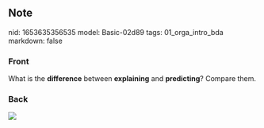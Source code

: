 ## Note
nid: 1653635356535
model: Basic-02d89
tags: 01_orga_intro_bda
markdown: false

### Front
What is the <b>difference</b> between <b>explaining</b> and
<b>predicting</b>? Compare them.

### Back
<img src="paste-1f2c3af40215ca14879bfb2a61202cc34a86fab5.jpg">
